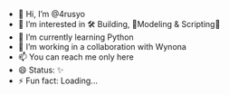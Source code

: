 - 👋 Hi, I’m @4rusyo
- 👀 I’m interested in 🛠️ Building, 🧊Modeling & Scripting📜
- 🌱 I’m currently learning Python
- 💞️ I’m working in a collaboration with Wynona 
- 📫 You can reach me only here
- 😄 Status: ✨
- ⚡ Fun fact: Loading...

<!---
4rusyo/4rusyo is a ✨ special ✨ repository because its `README.md` (this file) appears on your GitHub profile.
You can click the Preview link to take a look at your changes.
--->
